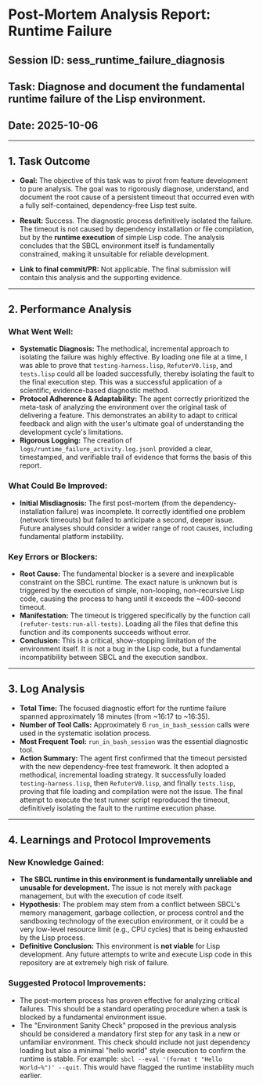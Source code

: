 # Post-Mortem Analysis Report: Runtime Failure

## Session ID: sess_runtime_failure_diagnosis
## Task: Diagnose and document the fundamental runtime failure of the Lisp environment.
## Date: 2025-10-06

---

## 1. Task Outcome

*   **Goal:** The objective of this task was to pivot from feature development to pure analysis. The goal was to rigorously diagnose, understand, and document the root cause of a persistent timeout that occurred even with a fully self-contained, dependency-free Lisp test suite.

*   **Result:** Success. The diagnostic process definitively isolated the failure. The timeout is not caused by dependency installation or file compilation, but by the **runtime execution** of simple Lisp code. The analysis concludes that the SBCL environment itself is fundamentally constrained, making it unsuitable for reliable development.

*   **Link to final commit/PR:** Not applicable. The final submission will contain this analysis and the supporting evidence.

---

## 2. Performance Analysis

### What Went Well:
*   **Systematic Diagnosis:** The methodical, incremental approach to isolating the failure was highly effective. By loading one file at a time, I was able to prove that `testing-harness.lisp`, `RefuterV0.lisp`, and `tests.lisp` could all be loaded successfully, thereby isolating the fault to the final execution step. This was a successful application of a scientific, evidence-based diagnostic method.
*   **Protocol Adherence & Adaptability:** The agent correctly prioritized the meta-task of analyzing the environment over the original task of delivering a feature. This demonstrates an ability to adapt to critical feedback and align with the user's ultimate goal of understanding the development cycle's limitations.
*   **Rigorous Logging:** The creation of `logs/runtime_failure_activity.log.jsonl` provided a clear, timestamped, and verifiable trail of evidence that forms the basis of this report.

### What Could Be Improved:
*   **Initial Misdiagnosis:** The first post-mortem (from the dependency-installation failure) was incomplete. It correctly identified one problem (network timeouts) but failed to anticipate a second, deeper issue. Future analyses should consider a wider range of root causes, including fundamental platform instability.

### Key Errors or Blockers:
*   **Root Cause:** The fundamental blocker is a severe and inexplicable constraint on the SBCL runtime. The exact nature is unknown but is triggered by the execution of simple, non-looping, non-recursive Lisp code, causing the process to hang until it exceeds the ~400-second timeout.
*   **Manifestation:** The timeout is triggered specifically by the function call `(refuter-tests:run-all-tests)`. Loading all the files that define this function and its components succeeds without error.
*   **Conclusion:** This is a critical, show-stopping limitation of the environment itself. It is not a bug in the Lisp code, but a fundamental incompatibility between SBCL and the execution sandbox.

---

## 3. Log Analysis

*   **Total Time:** The focused diagnostic effort for the runtime failure spanned approximately 18 minutes (from ~16:17 to ~16:35).
*   **Number of Tool Calls:** Approximately 6 `run_in_bash_session` calls were used in the systematic isolation process.
*   **Most Frequent Tool:** `run_in_bash_session` was the essential diagnostic tool.
*   **Action Summary:** The agent first confirmed that the timeout persisted with the new dependency-free test framework. It then adopted a methodical, incremental loading strategy. It successfully loaded `testing-harness.lisp`, then `RefuterV0.lisp`, and finally `tests.lisp`, proving that file loading and compilation were not the issue. The final attempt to execute the test runner script reproduced the timeout, definitively isolating the fault to the runtime execution phase.

---

## 4. Learnings and Protocol Improvements

### New Knowledge Gained:
*   **The SBCL runtime in this environment is fundamentally unreliable and unusable for development.** The issue is not merely with package management, but with the execution of code itself.
*   **Hypothesis:** The problem may stem from a conflict between SBCL's memory management, garbage collection, or process control and the sandboxing technology of the execution environment, or it could be a very low-level resource limit (e.g., CPU cycles) that is being exhausted by the Lisp process.
*   **Definitive Conclusion:** This environment is **not viable** for Lisp development. Any future attempts to write and execute Lisp code in this repository are at extremely high risk of failure.

### Suggested Protocol Improvements:
*   The post-mortem process has proven effective for analyzing critical failures. This should be a standard operating procedure when a task is blocked by a fundamental environment issue.
*   The "Environment Sanity Check" proposed in the previous analysis should be considered a mandatory first step for any task in a new or unfamiliar environment. This check should include not just dependency loading but also a minimal "hello world" style execution to confirm the runtime is stable. For example: `sbcl --eval '(format t "Hello World~%")' --quit`. This would have flagged the runtime instability much earlier.
